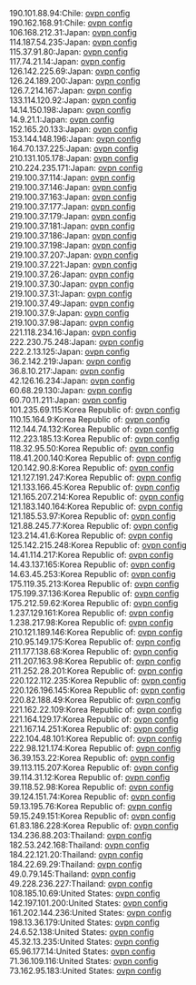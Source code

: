 190.101.88.94:Chile: [ovpn config](vpn/190_101_88_94.ovpn)  
190.162.168.91:Chile: [ovpn config](vpn/190_162_168_91.ovpn)  
106.168.212.31:Japan: [ovpn config](vpn/106_168_212_31.ovpn)  
114.187.54.235:Japan: [ovpn config](vpn/114_187_54_235.ovpn)  
115.37.91.80:Japan: [ovpn config](vpn/115_37_91_80.ovpn)  
117.74.21.14:Japan: [ovpn config](vpn/117_74_21_14.ovpn)  
126.142.225.69:Japan: [ovpn config](vpn/126_142_225_69.ovpn)  
126.24.189.200:Japan: [ovpn config](vpn/126_24_189_200.ovpn)  
126.7.214.167:Japan: [ovpn config](vpn/126_7_214_167.ovpn)  
133.114.120.92:Japan: [ovpn config](vpn/133_114_120_92.ovpn)  
14.14.150.198:Japan: [ovpn config](vpn/14_14_150_198.ovpn)  
14.9.21.1:Japan: [ovpn config](vpn/14_9_21_1.ovpn)  
152.165.20.133:Japan: [ovpn config](vpn/152_165_20_133.ovpn)  
153.144.148.196:Japan: [ovpn config](vpn/153_144_148_196.ovpn)  
164.70.137.225:Japan: [ovpn config](vpn/164_70_137_225.ovpn)  
210.131.105.178:Japan: [ovpn config](vpn/210_131_105_178.ovpn)  
210.224.235.171:Japan: [ovpn config](vpn/210_224_235_171.ovpn)  
219.100.37.114:Japan: [ovpn config](vpn/219_100_37_114.ovpn)  
219.100.37.146:Japan: [ovpn config](vpn/219_100_37_146.ovpn)  
219.100.37.163:Japan: [ovpn config](vpn/219_100_37_163.ovpn)  
219.100.37.177:Japan: [ovpn config](vpn/219_100_37_177.ovpn)  
219.100.37.179:Japan: [ovpn config](vpn/219_100_37_179.ovpn)  
219.100.37.181:Japan: [ovpn config](vpn/219_100_37_181.ovpn)  
219.100.37.186:Japan: [ovpn config](vpn/219_100_37_186.ovpn)  
219.100.37.198:Japan: [ovpn config](vpn/219_100_37_198.ovpn)  
219.100.37.207:Japan: [ovpn config](vpn/219_100_37_207.ovpn)  
219.100.37.221:Japan: [ovpn config](vpn/219_100_37_221.ovpn)  
219.100.37.26:Japan: [ovpn config](vpn/219_100_37_26.ovpn)  
219.100.37.30:Japan: [ovpn config](vpn/219_100_37_30.ovpn)  
219.100.37.31:Japan: [ovpn config](vpn/219_100_37_31.ovpn)  
219.100.37.49:Japan: [ovpn config](vpn/219_100_37_49.ovpn)  
219.100.37.9:Japan: [ovpn config](vpn/219_100_37_9.ovpn)  
219.100.37.98:Japan: [ovpn config](vpn/219_100_37_98.ovpn)  
221.118.234.16:Japan: [ovpn config](vpn/221_118_234_16.ovpn)  
222.230.75.248:Japan: [ovpn config](vpn/222_230_75_248.ovpn)  
222.2.13.125:Japan: [ovpn config](vpn/222_2_13_125.ovpn)  
36.2.142.219:Japan: [ovpn config](vpn/36_2_142_219.ovpn)  
36.8.10.217:Japan: [ovpn config](vpn/36_8_10_217.ovpn)  
42.126.16.234:Japan: [ovpn config](vpn/42_126_16_234.ovpn)  
60.68.29.130:Japan: [ovpn config](vpn/60_68_29_130.ovpn)  
60.70.11.211:Japan: [ovpn config](vpn/60_70_11_211.ovpn)  
101.235.69.115:Korea Republic of: [ovpn config](vpn/101_235_69_115.ovpn)  
110.15.164.9:Korea Republic of: [ovpn config](vpn/110_15_164_9.ovpn)  
112.144.74.132:Korea Republic of: [ovpn config](vpn/112_144_74_132.ovpn)  
112.223.185.13:Korea Republic of: [ovpn config](vpn/112_223_185_13.ovpn)  
118.32.95.50:Korea Republic of: [ovpn config](vpn/118_32_95_50.ovpn)  
118.41.200.140:Korea Republic of: [ovpn config](vpn/118_41_200_140.ovpn)  
120.142.90.8:Korea Republic of: [ovpn config](vpn/120_142_90_8.ovpn)  
121.127.191.247:Korea Republic of: [ovpn config](vpn/121_127_191_247.ovpn)  
121.133.166.45:Korea Republic of: [ovpn config](vpn/121_133_166_45.ovpn)  
121.165.207.214:Korea Republic of: [ovpn config](vpn/121_165_207_214.ovpn)  
121.183.140.164:Korea Republic of: [ovpn config](vpn/121_183_140_164.ovpn)  
121.185.53.97:Korea Republic of: [ovpn config](vpn/121_185_53_97.ovpn)  
121.88.245.77:Korea Republic of: [ovpn config](vpn/121_88_245_77.ovpn)  
123.214.41.6:Korea Republic of: [ovpn config](vpn/123_214_41_6.ovpn)  
125.142.215.248:Korea Republic of: [ovpn config](vpn/125_142_215_248.ovpn)  
14.41.114.217:Korea Republic of: [ovpn config](vpn/14_41_114_217.ovpn)  
14.43.137.165:Korea Republic of: [ovpn config](vpn/14_43_137_165.ovpn)  
14.63.45.253:Korea Republic of: [ovpn config](vpn/14_63_45_253.ovpn)  
175.119.35.213:Korea Republic of: [ovpn config](vpn/175_119_35_213.ovpn)  
175.199.37.136:Korea Republic of: [ovpn config](vpn/175_199_37_136.ovpn)  
175.212.59.62:Korea Republic of: [ovpn config](vpn/175_212_59_62.ovpn)  
1.237.129.161:Korea Republic of: [ovpn config](vpn/1_237_129_161.ovpn)  
1.238.217.98:Korea Republic of: [ovpn config](vpn/1_238_217_98.ovpn)  
210.121.189.146:Korea Republic of: [ovpn config](vpn/210_121_189_146.ovpn)  
210.95.149.175:Korea Republic of: [ovpn config](vpn/210_95_149_175.ovpn)  
211.177.138.68:Korea Republic of: [ovpn config](vpn/211_177_138_68.ovpn)  
211.207.163.98:Korea Republic of: [ovpn config](vpn/211_207_163_98.ovpn)  
211.252.28.201:Korea Republic of: [ovpn config](vpn/211_252_28_201.ovpn)  
220.122.112.235:Korea Republic of: [ovpn config](vpn/220_122_112_235.ovpn)  
220.126.196.145:Korea Republic of: [ovpn config](vpn/220_126_196_145.ovpn)  
220.82.188.49:Korea Republic of: [ovpn config](vpn/220_82_188_49.ovpn)  
221.162.22.109:Korea Republic of: [ovpn config](vpn/221_162_22_109.ovpn)  
221.164.129.17:Korea Republic of: [ovpn config](vpn/221_164_129_17.ovpn)  
221.167.14.251:Korea Republic of: [ovpn config](vpn/221_167_14_251.ovpn)  
222.104.48.101:Korea Republic of: [ovpn config](vpn/222_104_48_101.ovpn)  
222.98.121.174:Korea Republic of: [ovpn config](vpn/222_98_121_174.ovpn)  
36.39.153.22:Korea Republic of: [ovpn config](vpn/36_39_153_22.ovpn)  
39.113.115.207:Korea Republic of: [ovpn config](vpn/39_113_115_207.ovpn)  
39.114.31.12:Korea Republic of: [ovpn config](vpn/39_114_31_12.ovpn)  
39.118.52.98:Korea Republic of: [ovpn config](vpn/39_118_52_98.ovpn)  
39.124.151.74:Korea Republic of: [ovpn config](vpn/39_124_151_74.ovpn)  
59.13.195.76:Korea Republic of: [ovpn config](vpn/59_13_195_76.ovpn)  
59.15.249.151:Korea Republic of: [ovpn config](vpn/59_15_249_151.ovpn)  
61.83.186.228:Korea Republic of: [ovpn config](vpn/61_83_186_228.ovpn)  
134.236.88.203:Thailand: [ovpn config](vpn/134_236_88_203.ovpn)  
182.53.242.168:Thailand: [ovpn config](vpn/182_53_242_168.ovpn)  
184.22.121.20:Thailand: [ovpn config](vpn/184_22_121_20.ovpn)  
184.22.69.29:Thailand: [ovpn config](vpn/184_22_69_29.ovpn)  
49.0.79.145:Thailand: [ovpn config](vpn/49_0_79_145.ovpn)  
49.228.236.227:Thailand: [ovpn config](vpn/49_228_236_227.ovpn)  
108.185.10.69:United States: [ovpn config](vpn/108_185_10_69.ovpn)  
142.197.101.200:United States: [ovpn config](vpn/142_197_101_200.ovpn)  
161.202.144.236:United States: [ovpn config](vpn/161_202_144_236.ovpn)  
198.13.36.179:United States: [ovpn config](vpn/198_13_36_179.ovpn)  
24.6.52.138:United States: [ovpn config](vpn/24_6_52_138.ovpn)  
45.32.13.235:United States: [ovpn config](vpn/45_32_13_235.ovpn)  
65.96.177.14:United States: [ovpn config](vpn/65_96_177_14.ovpn)  
71.36.109.116:United States: [ovpn config](vpn/71_36_109_116.ovpn)  
73.162.95.183:United States: [ovpn config](vpn/73_162_95_183.ovpn)  
